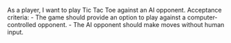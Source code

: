 As a player, I want to play Tic Tac Toe against an AI opponent.
    Acceptance criteria:
    - The game should provide an option to play against a computer-controlled opponent.
    - The AI opponent should make moves without human input.
